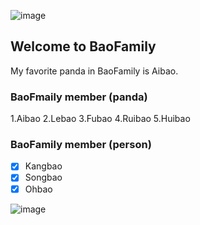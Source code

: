 ![image](https://github.com/haebinKahng/4_repo/assets/44835710/2dee28b7-c76a-4e60-ae36-e6151c7a7302)

## Welcome to BaoFamily 
My favorite panda in BaoFamily is Aibao.

### BaoFmaily member (panda)
1.Aibao
2.Lebao
3.Fubao
4.Ruibao
5.Huibao

### BaoFamily member (person)
- [x] Kangbao
- [x] Songbao
- [x] Ohbao 

![image](https://github.com/haebinKahng/4_repo/assets/44835710/4b7003c0-1ff2-4ca8-aef2-4eb2a9e4a464)


